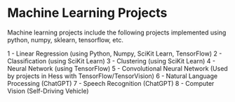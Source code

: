 # Machine Learning Projects
Machine learning projects include the following projects implemented using python, numpy, sklearn, tensorflow, etc.

1 - Linear Regression (using Python, Numpy, SciKit Learn, TensorFlow)
2 - Classification (using SciKit Learn)
3 - Clustering (using SciKit Learn)
4 - Neural Network (using TensorFlow)
5 - Convolutional Neural Network (Used by projects in Hess with TensorFlow/TensorVision)
6 - Natural Language Processing (ChatGPT)
7 - Speech Recognition (ChatGPT)
8 - Computer Vision (Self-Driving Vehicle)